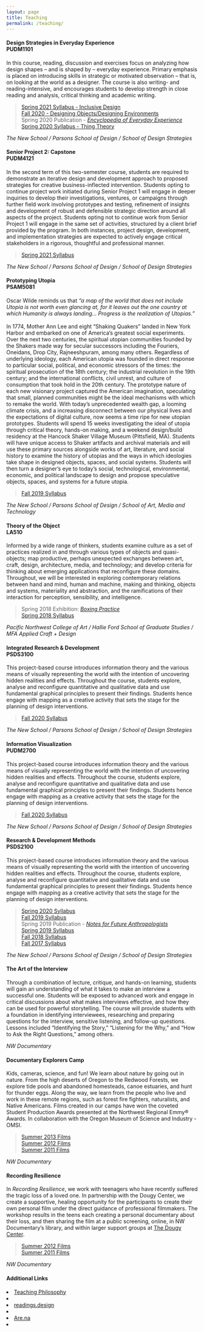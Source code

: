 ```yaml
---
layout: page
title: Teaching
permalink: /teaching/
---
```


<!--<img class="img-hero" src="/images/portrait.jpg"/>-->

<div class="profile">
<div class="text">

<div class="profile_section">
<h4>Design Strategies in Everyday Experience<br>PUDM1101</h4>
    <article><p>In this course, reading, discussion and exercises focus on analyzing how design shapes – and is shaped by – everyday experience. Primary emphasis is placed on introducing skills in strategic or motivated observation – that is, on looking at the world as a designer. The course is also writing- and reading-intensive, and encourages students to develop strength in close reading and analysis, critical thinking and academic writing.</p>
        <blockquote><p>
        <a href="https://drive.google.com/file/d/1n8hv49ZKU4N8PeB9eDvJx0kFq-yq0ttR/view?usp=sharing">Spring 2021 Syllabus - Inclusive Design<i class="fa fa-external-link" aria-hidden="true"></i></a><br>
        <a href="https://drive.google.com/file/d/1jTaiH_O4pCiW7ZL6RrsIO_AgRBFW0NkZ/view?usp=sharing">Fall 2020 - Designing Objects/Designing Environments<i class="fa fa-external-link" aria-hidden="true"></i></a><br>
        Spring 2020 Publication - <a href="https://readymag.com/hanson/encyclopedia/"><i>Encyclopedia of Everyday Experience</i><i class="fa fa-external-link" aria-hidden="true"></i></a><br>
        <a href="https://drive.google.com/file/d/1b1hmOFoeynE0jhjRXzj0vf8yUDeF3DPI/view?usp=sharing">Spring 2020 Syllabus - Thing Theory<i class="fa fa-external-link" aria-hidden="true"></i></a>
        </p></blockquote>
    <p><i>The New School / Parsons School of Design / School of Design Strategies</i></p>
    </article>
</div>

<div class="profile_section">
<h4>Senior Project 2: Capstone<br>PUDM4121</h4>
    <article><p>In the second term of this two-semester course, students are required to demonstrate an iterative design and development approach to proposed strategies for creative business-inflected intervention. Students opting to continue project work initiated during Senior Project 1 will engage in deeper inquiries to develop their investigations, ventures, or campaigns through further field work involving prototypes and testing, refinement of insights and development of robust and defensible strategic direction around all aspects of the project. Students opting not to continue work from Senior Project 1 will engage in the same set of activities, structured by a client brief provided by the program. In both instances, project design, development, and implementation strategies are expected to actively engage critical stakeholders in a rigorous, thoughtful and professional manner.
        <blockquote><p>
        <a href="http://example.com">Spring 2021 Syllabus<i class="fa fa-external-link" aria-hidden="true"></i></a>
        </p></blockquote>
    <i>The New School / Parsons School of Design / School of Design Strategies</i></p>
    </article>
</div>

<div class="profile_section">
<h4>Prototyping Utopia<br>PSAM5081</h4>
    <article><p>Oscar Wilde reminds us that <i>“a map of the world that does not include Utopia is not worth even glancing at, for it leaves out the one country at which Humanity is always landing… Progress is the realization of Utopias.”</i><br><br>
    In 1774, Mother Ann Lee and eight “Shaking Quakers” landed in New York Harbor and embarked on one of America’s greatest social experiments. Over the next two centuries, the spiritual utopian communities founded by the Shakers made way for secular successors including the Fouriers, Oneidans, Drop City, Rajneeshpuram, among many others. Regardless of underlying ideology, each American utopia was founded in direct response to particular social, political, and economic stressors of the times: the spiritual prosecution of the 18th century; the industrial revolution in the 19th century; and the international conflicts, civil unrest, and culture of consumption that took hold in the 20th century. The prototype nature of each new visionary project captured the American imagination, speculating that small, planned communities might be the ideal mechanisms with which to remake the world. With today’s unprecedented wealth gap, a looming climate crisis, and a increasing disconnect between our physical lives and the expectations of digital culture, now seems a time ripe for new utopian prototypes. Students will spend 15 weeks investigating the ideal of utopia through critical theory, hands-on making, and a weekend design/build residency at the Hancock Shaker Village Museum (Pittsfield, MA). Students will have unique access to Shaker artifacts and archival materials and will use these primary sources alongside works of art, literature, and social history to examine the history of utopias and the ways in which ideologies take shape in designed objects, spaces, and social systems. Students will then turn a designer’s eye to today’s social, technological, environmental, economic, and political landscape to design and propose speculative objects, spaces, and systems for a future utopia.
        <blockquote><p>
            <a href="https://drive.google.com/file/d/1kTYU8XIyO6jHWZ1ZTgvs5R2xc4Jyx-_k/view?usp=sharing">Fall 2019 Syllabus<i class="fa fa-external-link" aria-hidden="true"></i></a>
            </p></blockquote>
    <i>The New School / Parsons School of Design / School of Art, Media and Technology</i></p>
    </article>
</div>

<div class="profile_section">
<h4>Theory of the Object<br>LA510</h4>
    <article><p>Informed by a wide range of thinkers, students examine culture as a set of practices realized in and through various types of objects and quasi-objects; map productive, perhaps unexpected exchanges between art, craft, design, architecture, media, and technology; and develop criteria for thinking about emerging applications that reconfigure these domains. Throughout, we will be interested in exploring contemporary relations between hand and mind, human and machine, making and thinking, objects and systems, materiality and abstraction, and the ramifications of their interaction for perception, sensibility, and intelligence.
        <blockquote><p>
        Spring 2018 Exhibition: <a href="https://events.pnca.edu/e/2399"><i>Boxing Practice</i></a><i class="fa fa-external-link" aria-hidden="true"></i><br>
        <a href="http://example.com">Spring 2018 Syllabus<i class="fa fa-external-link" aria-hidden="true"></i></a>
        </p></blockquote>
    <i>Pacific Northwest College of Art / Hallie Ford School of Graduate Studies / MFA Applied Craft + Design</i></p>
    </article>
</div>

<div class="profile_section">
<h4>Integrated Research &amp; Development<br>PSDS3100</h4>
    <article><p>This project-based course introduces information theory and the various means of visually representing the world with the intention of uncovering hidden realities and effects. Throughout the course, students explore, analyse and reconfigure quantitative and qualitative data and use fundamental graphical principles to present their findings. Students hence engage with mapping as a creative activity that sets the stage for the planning of design interventions.</p>
        <blockquote><p>
        <a href="https://drive.google.com/file/d/1bU2tOV90G0Ki1IxcJOstKxrEoRXiQiVM/view?usp=sharing">Fall 2020 Syllabus<i class="fa fa-external-link" aria-hidden="true"></i></a>
        </p></blockquote>
    <p><i>The New School / Parsons School of Design / School of Design Strategies</i></p>
    </article>
</div>

<div class="profile_section">
<h4>Information Visualization<br>PUDM2700</h4>
    <article><p>This project-based course introduces information theory and the various means of visually representing the world with the intention of uncovering hidden realities and effects. Throughout the course, students explore, analyse and reconfigure quantitative and qualitative data and use fundamental graphical principles to present their findings. Students hence engage with mapping as a creative activity that sets the stage for the planning of design interventions.</p>
        <blockquote><p>
        <a href="https://drive.google.com/file/d/1LeutEJtmPL9oTRlB3tXlpsDFZjY0AhNE/view?usp=sharing">Fall 2020 Syllabus<i class="fa fa-external-link" aria-hidden="true"></i></a>
        </p></blockquote>
    <p><i>The New School / Parsons School of Design / School of Design Strategies</i></p>
    </article>
</div>

<div class="profile_section">
<h4>Research &amp; Development Methods<br>PSDS2100</h4>
    <article><p>This project-based course introduces information theory and the various means of visually representing the world with the intention of uncovering hidden realities and effects. Throughout the course, students explore, analyse and reconfigure quantitative and qualitative data and use fundamental graphical principles to present their findings. Students hence engage with mapping as a creative activity that sets the stage for the planning of design interventions.</p>
        <blockquote><p>
        <a href="https://drive.google.com/file/d/1D_GoRYaSc56h_AxPsy3BM8tyKPnoQ3qq/view?usp=sharing">Spring 2020 Syllabus<i class="fa fa-external-link" aria-hidden="true"></i></a><br>
        <a href="https://drive.google.com/file/d/18NbgHpvn_5iQRz9DgeZDF0tOh_AwlNd6/view?usp=sharing">Fall 2019 Syllabus<i class="fa fa-external-link" aria-hidden="true"></i></a><br>
        Spring 2019 Publication - <a href="https://readymag.com/hanson/RDMSpring2019/"><i>Notes for Future Anthropologists</i><i class="fa fa-external-link" aria-hidden="true"></i></a><br>
        <a href="https://drive.google.com/file/d/1MIGWbz5rCjhYRO8ZRWOd0t6cNsrCmos1/view?usp=sharing">Spring 2019 Syllabus<i class="fa fa-external-link" aria-hidden="true"></i></a><br>
        <a href="https://drive.google.com/file/d/119q0YiON-CUJbflLhJ3tsbz4NzOicAuz/view?usp=sharing">Fall 2018 Syllabus<i class="fa fa-external-link" aria-hidden="true"></i></a><br>
        <a href="https://drive.google.com/file/d/0B5cPWKbqEoLBNV93NmtaNDFHTnM/view?usp=sharing">Fall 2017 Syllabus<i class="fa fa-external-link" aria-hidden="true"></i></a>
        </p></blockquote>
    <p><i>The New School / Parsons School of Design / School of Design Strategies</i></p>
    </article>
</div>

<div class="profile_section">
<h4>The Art of the Interview</h4>
    <article><p>Through a combination of lecture, critique, and hands-on learning, students will gain an understanding of what it takes to make an interview a successful one. Students will be exposed to advanced work and engage in critical discussions about what makes interviews effective, and how they can be used for powerful storytelling. The course will provide students with a foundation in identifying interviewees, researching and preparing questions for the interview, sensitive listening, and follow-up questions. Lessons included “Identifying the Story,” “Listening for the Why,” and “How to Ask the Right Questions,” among others.</p>
    <p><i>NW Documentary</i></p>
    </article>
</div>

<div class="profile_section">
<h4>Documentary Explorers Camp</h4>
    <article><p>Kids, cameras, science, and fun! We learn about nature by going out in nature. From the high deserts of Oregon to the Redwood Forests, we explore tide pools and abandoned homesteads, canoe estuaries, and hunt for thunder eggs. Along the way, we learn from the people who live and work in these remote regions, such as forest fire fighters, naturalists, and Native Americans. Films created in our camps have won the coveted Student Production Awards presented at the Northwest Regional Emmy® Awards. In collaboration with the Oregon Museum of Science and Industry - OMSI.</p>
        <blockquote><p>
        <a href="https://vimeo.com/showcase/2986161">Summer 2013 Films<i class="fa fa-external-link" aria-hidden="true"></i></a><br>
        <a href="https://vimeo.com/showcase/2986166">Summer 2012 Films<i class="fa fa-external-link" aria-hidden="true"></i></a><br>
        <a href="https://vimeo.com/showcase/2986173">Summer 2011 Films<i class="fa fa-external-link" aria-hidden="true"></i></a>
        </p></blockquote>
    <p><i>NW Documentary</i></p>
    </article>
</div>

<div class="profile_section">
<h4>Recording Resilience</h4>
    <article><p>In <i>Recording Resilience</i>, we work with teenagers who have recently suffered the tragic loss of a loved one. In partnership with the Dougy Center, we create a supportive, healing opportunity for the participants to create their own personal film under the direct guidance of professional filmmakers. The workshop results in the teens each creating a personal documentary about their loss, and then sharing the film at a public screening, online, in NW Documentary’s library, and within larger support groups at <a href="https://www.dougy.org/">The Dougy Center</a>.</p>
        <blockquote><p>
        <a href="http://example.com">Summer 2012 Films<i class="fa fa-external-link" aria-hidden="true"></i></a><br>
        <a href="http://example.com">Summer 2011 Films<i class="fa fa-external-link" aria-hidden="true"></i></a>
        </p></blockquote>
    <p><i>NW Documentary</i></p>
    </article>
</div>

</div>

<sidebar>
<h4>Additional Links</h4>
    <li><a href="https://jarrettfuller.com/projects/teaching-philosophy">Teaching Philosophy</a><li>
    <li><a href="https://readings.design">readings.design</a><li>
    <li><a href="https://www.are.na/jarrett-fuller">Are.na</a><li>
    <br>
    <br>
    <br>
    <br>
<!--</sidebar>-->


<!--
### More Information



### Contact

[email@domain.com](mailto:email@domain.com)-->
